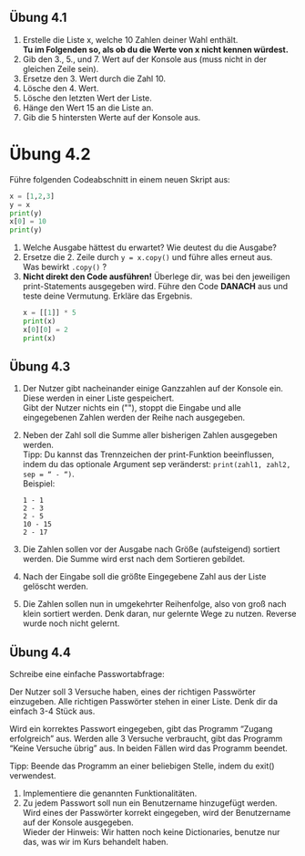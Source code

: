 
## Übung 4.1

1. Erstelle die Liste x, welche 10 Zahlen deiner Wahl enthält.\
**Tu im Folgenden so, als ob du die Werte von x nicht kennen würdest.**
2. Gib den 3., 5., und 7. Wert auf der Konsole aus (muss nicht in der gleichen Zeile sein).
3. Ersetze den 3. Wert durch die Zahl 10.
4. Lösche den 4. Wert.
5. Lösche den letzten Wert der Liste.
6. Hänge den Wert 15 an die Liste an.
7. Gib die 5 hintersten Werte auf der Konsole aus.

# Übung 4.2

Führe folgenden Codeabschnitt in einem neuen Skript aus:

```py
x = [1,2,3]
y = x
print(y)
x[0] = 10
print(y)
```
1. Welche Ausgabe hättest du erwartet? Wie deutest du die Ausgabe?
2. Ersetze die 2. Zeile durch `y = x.copy()` und führe alles erneut aus.\
Was bewirkt `.copy()` ?
3. **Nicht direkt den Code ausführen!** Überlege dir, was bei den jeweiligen print-Statements ausgegeben wird. 
Führe den Code **DANACH** aus und teste deine Vermutung. Erkläre das Ergebnis.
   ```py
   x = [[1]] * 5
   print(x)
   x[0][0] = 2
   print(x)
   ```



## Übung 4.3

1. Der Nutzer gibt nacheinander einige Ganzzahlen auf der Konsole ein.\
Diese werden in einer Liste gespeichert.\
Gibt der Nutzer nichts ein (""), stoppt die Eingabe und alle eingegebenen Zahlen werden der Reihe nach ausgegeben.

2. Neben der Zahl soll die Summe aller bisherigen Zahlen ausgegeben werden.\
Tipp: Du kannst das Trennzeichen der print-Funktion beeinflussen, indem du das optionale Argument sep veränderst: `print(zahl1, zahl2, sep = “ - “)`.\
Beispiel:
    ```
    1 - 1
    2 - 3
    2 - 5
    10 - 15
    2 - 17
    ```

3. Die Zahlen sollen vor der Ausgabe nach Größe (aufsteigend) sortiert werden. Die Summe wird erst nach dem Sortieren gebildet.

4. Nach der Eingabe soll die größte Eingegebene Zahl aus der Liste gelöscht werden.

5. Die Zahlen sollen nun in umgekehrter Reihenfolge, also von groß nach klein sortiert werden. Denk daran, nur gelernte Wege zu nutzen. Reverse wurde noch nicht gelernt.


## Übung 4.4

Schreibe eine einfache Passwortabfrage:

Der Nutzer soll 3 Versuche haben, eines der richtigen Passwörter einzugeben.
Alle richtigen Passwörter stehen in einer Liste. Denk dir da einfach 3-4 Stück aus.

Wird ein korrektes Passwort eingegeben, gibt das Programm “Zugang erfolgreich” aus.
Werden alle 3 Versuche verbraucht, gibt das Programm “Keine Versuche übrig” aus.
In beiden Fällen wird das Programm beendet.

Tipp: Beende das Programm an einer beliebigen Stelle, indem du exit() verwendest.

1. Implementiere die genannten Funktionalitäten.
2. Zu jedem Passwort soll nun ein Benutzername hinzugefügt werden. Wird eines der Passwörter korrekt eingegeben, wird der Benutzername auf der Konsole ausgegeben.\
Wieder der Hinweis: Wir hatten noch keine Dictionaries, benutze nur das, was wir im Kurs behandelt haben.







